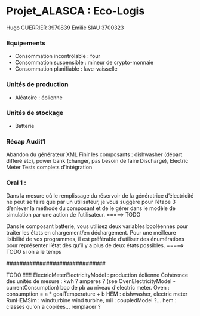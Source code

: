 # Projet_ALASCA : Eco-Logis

Hugo GUERRIER 3970839
Emilie SIAU 3700323

### Equipements
- Consommation incontrôlable : four
- Consommation suspensible : mineur de crypto-monnaie
- Consommation planifiable : lave-vaisselle

### Unités de production
- Aléatoire : éolienne

### Unités de stockage
- Batterie


### Récap Audit1

Abandon du générateur XML
Finir les composants : dishwasher (départ différé etc), power bank (changer, pas besoin de faire Discharge), Electric Meter
Tests complets d'intégration

### Oral 1 :

Dans la mesure où le remplissage du réservoir de la génératrice d’électricité ne peut se faire que par un utilisateur,
je vous suggère pour l’étape 3 d’enlever la méthode du composant et de le gérer dans le modèle de simulation
par une action de l’utilisateur. 
=====> TODO

Dans le composant batterie, vous utilisez deux variables booléennes pour traiter les états en chargement/en
déchargement. Pour une meilleure lisibilité de vos programmes, il est préférable d’utiliser des énumérations pour
représenter l’état dès qu’il y a plus de deux états possibles.
=====> TODO si on a le temps

##############################

TODO !!!!!! ElectricMeterElectricityModel : production éolienne
Cohérence des unités de mesure : kwh  ? amperes ? (see OvenElectricityModel - currentConsumption)
bcp de pb au niveau d'electric meter.
Oven : consumption = a * goalTemperature + b
HEM : dishwasher, electric meter
RunHEMSim : windturbine
wind turbine, mil : coupledModel ?...
hem : classes qu'on a copiées... remplacer ?